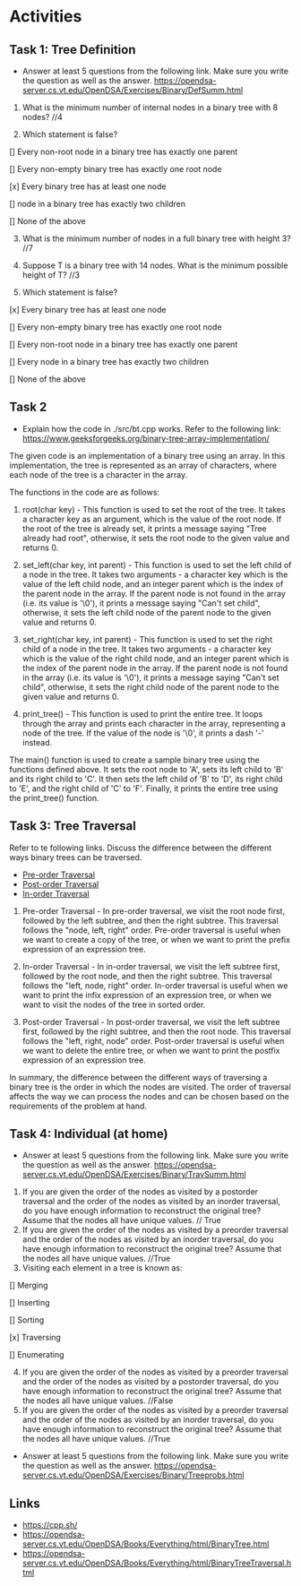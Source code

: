 # Activities

## Task 1: Tree Definition

- Answer at least 5 questions from the following link. Make sure you write the question as well as the answer.
  https://opendsa-server.cs.vt.edu/OpenDSA/Exercises/Binary/DefSumm.html

1. What is the minimum number of internal nodes in a binary tree with 8 nodes?
//4

2. Which statement is false?

[] Every non-root node in a binary tree has exactly one parent 

[] Every non-empty binary tree has exactly one root node

[x] Every binary tree has at least one node

[] node in a binary tree has exactly two children

[] None of the above

3. What is the minimum number of nodes in a full binary tree with height 3?
//7

4. Suppose T is a binary tree with 14 nodes. What is the minimum possible height of T?
//3

5. Which statement is false?

[x] Every binary tree has at least one node

[] Every non-empty binary tree has exactly one root node

[] Every non-root node in a binary tree has exactly one parent

[] Every node in a binary tree has exactly two children

[] None of the above



## Task 2

- Explain how the code in ./src/bt.cpp works. Refer to the following link:
  https://www.geeksforgeeks.org/binary-tree-array-implementation/

The given code is an implementation of a binary tree using an array. In this implementation, the tree is represented as an array of characters, where each node of the tree is a character in the array.

The functions in the code are as follows:

1. root(char key) - This function is used to set the root of the tree. It takes a character key as an argument, which is the value of the root node. If the root of the tree is already set, it prints a message saying "Tree already had root", otherwise, it sets the root node to the given value and returns 0.

2. set_left(char key, int parent) - This function is used to set the left child of a node in the tree. It takes two arguments - a character key which is the value of the left child node, and an integer parent which is the index of the parent node in the array. If the parent node is not found in the array (i.e. its value is '\0'), it prints a message saying "Can't set child", otherwise, it sets the left child node of the parent node to the given value and returns 0.

3. set_right(char key, int parent) - This function is used to set the right child of a node in the tree. It takes two arguments - a character key which is the value of the right child node, and an integer parent which is the index of the parent node in the array. If the parent node is not found in the array (i.e. its value is '\0'), it prints a message saying "Can't set child", otherwise, it sets the right child node of the parent node to the given value and returns 0.

4. print_tree() - This function is used to print the entire tree. It loops through the array and prints each character in the array, representing a node of the tree. If the value of the node is '\0', it prints a dash '-' instead.

The main() function is used to create a sample binary tree using the functions defined above. It sets the root node to 'A', sets its left child to 'B' and its right child to 'C'. It then sets the left child of 'B' to 'D', its right child to 'E', and the right child of 'C' to 'F'. Finally, it prints the entire tree using the print_tree() function.

## Task 3: Tree Traversal

Refer to te following links. Discuss the difference between the different ways binary trees can be traversed.

- [Pre-order Traversal](https://opendsa-server.cs.vt.edu/OpenDSA/AV/Binary/btTravPreorderPRO.html)
- [Post-order Traversal](https://opendsa-server.cs.vt.edu/OpenDSA/AV/Binary/btTravPostorderPRO.html)
- [In-order Traversal](https://opendsa-server.cs.vt.edu/OpenDSA/AV/Binary/btTravInorderPRO.html)


1. Pre-order Traversal - In pre-order traversal, we visit the root node first, followed by the left subtree, and then the right subtree. This traversal follows the "node, left, right" order. Pre-order traversal is useful when we want to create a copy of the tree, or when we want to print the prefix expression of an expression tree.

2. In-order Traversal - In in-order traversal, we visit the left subtree first, followed by the root node, and then the right subtree. This traversal follows the "left, node, right" order. In-order traversal is useful when we want to print the infix expression of an expression tree, or when we want to visit the nodes of the tree in sorted order.

3. Post-order Traversal - In post-order traversal, we visit the left subtree first, followed by the right subtree, and then the root node. This traversal follows the "left, right, node" order. Post-order traversal is useful when we want to delete the entire tree, or when we want to print the postfix expression of an expression tree.

In summary, the difference between the different ways of traversing a binary tree is the order in which the nodes are visited. The order of traversal affects the way we can process the nodes and can be chosen based on the requirements of the problem at hand.

## Task 4: Individual (at home)

- Answer at least 5 questions from the following link. Make sure you write the question as well as the answer.
  https://opendsa-server.cs.vt.edu/OpenDSA/Exercises/Binary/TravSumm.html

1. If you are given the order of the nodes as visited by a postorder traversal and the order of the nodes as visited by an inorder traversal, do you have enough information to reconstruct the original tree? Assume that the nodes all have unique values.
// True
2. If you are given the order of the nodes as visited by a preorder traversal and the order of the nodes as visited by an inorder traversal, do you have enough information to reconstruct the original tree? Assume that the nodes all have unique values.
//True
3. Visiting each element in a tree is known as:

[] Merging

[] Inserting

[] Sorting

[x] Traversing

[] Enumerating

4. If you are given the order of the nodes as visited by a preorder traversal and the order of the nodes as visited by a postorder traversal, do you have enough information to reconstruct the original tree? Assume that the nodes all have unique values.
//False
5. If you are given the order of the nodes as visited by a preorder traversal and the order of the nodes as visited by an inorder traversal, do you have enough information to reconstruct the original tree? Assume that the nodes all have unique values.
//True

- Answer at least 5 questions from the following link. Make sure you write the question as well as the answer.
  https://opendsa-server.cs.vt.edu/OpenDSA/Exercises/Binary/Treeprobs.html

  

## Links

- https://cpp.sh/
- https://opendsa-server.cs.vt.edu/OpenDSA/Books/Everything/html/BinaryTree.html
- https://opendsa-server.cs.vt.edu/OpenDSA/Books/Everything/html/BinaryTreeTraversal.html
